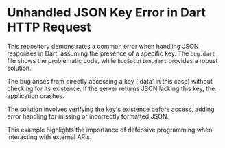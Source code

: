 # Unhandled JSON Key Error in Dart HTTP Request

This repository demonstrates a common error when handling JSON responses in Dart: assuming the presence of a specific key. The `bug.dart` file shows the problematic code, while `bugSolution.dart` provides a robust solution.

The bug arises from directly accessing a key ('data' in this case) without checking for its existence. If the server returns JSON lacking this key, the application crashes.

The solution involves verifying the key's existence before access, adding error handling for missing or incorrectly formatted JSON.

This example highlights the importance of defensive programming when interacting with external APIs.
